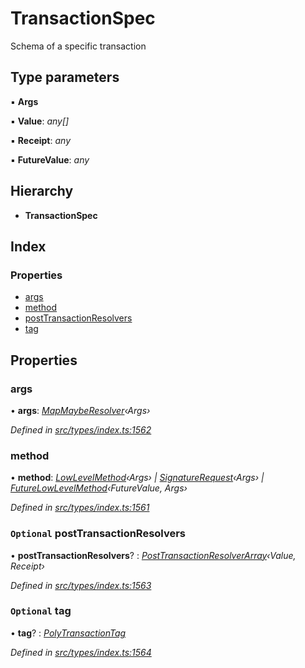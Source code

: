 # TransactionSpec

Schema of a specific transaction

## Type parameters

▪ **Args**

▪ **Value**: _any\[\]_

▪ **Receipt**: _any_

▪ **FutureValue**: _any_

## Hierarchy

* **TransactionSpec**

## Index

### Properties

* [args](_types_index_.transactionspec.md#args)
* [method](_types_index_.transactionspec.md#method)
* [postTransactionResolvers](_types_index_.transactionspec.md#optional-posttransactionresolvers)
* [tag](_types_index_.transactionspec.md#optional-tag)

## Properties

### args

• **args**: [_MapMaybeResolver_](../external-modules/_types_index_.md#mapmayberesolver)_‹Args›_

_Defined in_ [_src/types/index.ts:1562_](https://github.com/PolymathNetwork/polymath-sdk/blob/e8bbc1e/src/types/index.ts#L1562)

### method

• **method**: [_LowLevelMethod_](../external-modules/_types_index_.md#lowlevelmethod)_‹Args› \|_ [_SignatureRequest_](../external-modules/_types_index_.md#signaturerequest)_‹Args› \|_ [_FutureLowLevelMethod_](_types_index_.futurelowlevelmethod.md)_‹FutureValue, Args›_

_Defined in_ [_src/types/index.ts:1561_](https://github.com/PolymathNetwork/polymath-sdk/blob/e8bbc1e/src/types/index.ts#L1561)

### `Optional` postTransactionResolvers

• **postTransactionResolvers**? : [_PostTransactionResolverArray_](../external-modules/_types_index_.md#posttransactionresolverarray)_‹Value, Receipt›_

_Defined in_ [_src/types/index.ts:1563_](https://github.com/PolymathNetwork/polymath-sdk/blob/e8bbc1e/src/types/index.ts#L1563)

### `Optional` tag

• **tag**? : [_PolyTransactionTag_](../enums/_types_index_.polytransactiontag.md)

_Defined in_ [_src/types/index.ts:1564_](https://github.com/PolymathNetwork/polymath-sdk/blob/e8bbc1e/src/types/index.ts#L1564)

